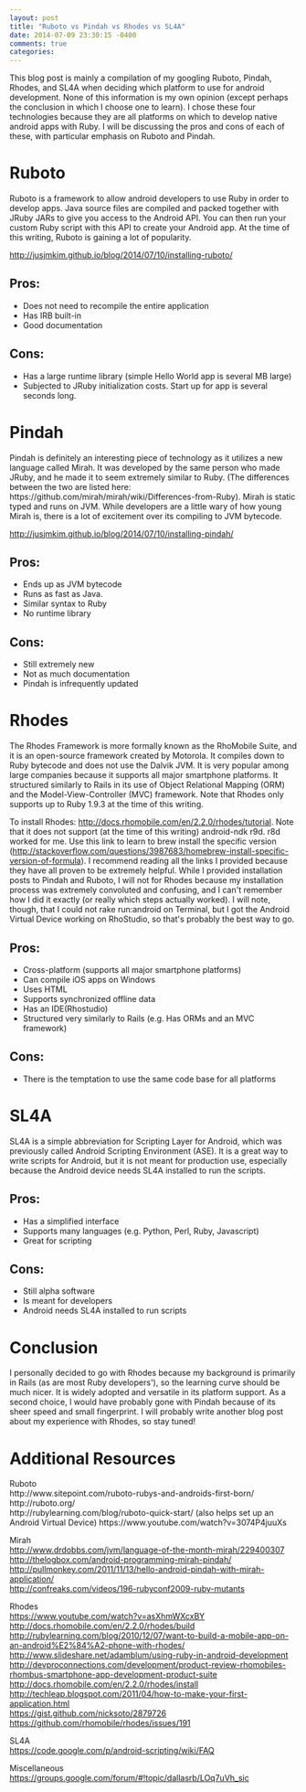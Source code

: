 ```yaml
---
layout: post
title: "Ruboto vs Pindah vs Rhodes vs SL4A"
date: 2014-07-09 23:30:15 -0400
comments: true
categories: 
---
```

This blog post is mainly a compilation of my googling Ruboto, Pindah, Rhodes, and SL4A when deciding which platform to use for android development. None of this information is my own opinion (except perhaps the conclusion in which I choose one to learn). I chose these four technologies because they are all platforms on which to develop native android apps with Ruby. I will be discussing the pros and cons of each of these, with particular emphasis on Ruboto and Pindah.

<h1>Ruboto</h1>
Ruboto is a framework to allow android developers to use Ruby in order to develop apps. Java source files are compiled and packed together with JRuby JARs to give you access to the Android API. You can then run your custom Ruby script with this API to create your Android app. At the time of this writing, Ruboto is gaining a lot of popularity.

http://jusjmkim.github.io/blog/2014/07/10/installing-ruboto/

<h2>Pros:</h2>
<ul>
  <li>Does not need to recompile the entire application</li>
  <li>Has IRB built-in</li>
  <li>Good documentation</li>
</ul>

<h2>Cons:</h2>
<ul>
  <li>Has a large runtime library (simple Hello World app is several MB large)</li>
  <li>Subjected to JRuby initialization costs. Start up for app is several seconds long.</li>
</ul>
<!-- more -->
<h1>Pindah</h1>
Pindah is definitely an interesting piece of technology as it utilizes a new language called Mirah. It was developed by the same person who made JRuby, and he made it to seem extremely similar to Ruby. (The differences between the two are listed here: https://github.com/mirah/mirah/wiki/Differences-from-Ruby). Mirah is static typed and runs on JVM. While developers are a little wary of how young Mirah is, there is a lot of excitement over its compiling to JVM bytecode.

http://jusjmkim.github.io/blog/2014/07/10/installing-pindah/

<h2>Pros:</h2>
<ul>
  <li>Ends up as JVM bytecode</li>
  <li>Runs as fast as Java.</li>
  <li>Similar syntax to Ruby</li>
  <li>No runtime library</li>
</ul>

<h2>Cons:</h2>
<ul>
  <li>Still extremely new</li>
  <li>Not as much documentation</li>
  <li>Pindah is infrequently updated</li>
</ul>

<h1>Rhodes</h1>
The Rhodes Framework is more formally known as the RhoMobile Suite, and it is an open-source framework created by Motorola. It compiles down to Ruby bytecode and does not use the Dalvik JVM. It is very popular among large companies because it supports all major smartphone platforms. It structured similarly to Rails in its use of Object Relational Mapping (ORM) and the Model-View-Controller (MVC) framework. Note that Rhodes only supports up to Ruby 1.9.3 at the time of this writing.

To install Rhodes: http://docs.rhomobile.com/en/2.2.0/rhodes/tutorial. Note that it does not support (at the time of this writing) android-ndk r9d. r8d worked for me. Use this link to learn to brew install the specific version (http://stackoverflow.com/questions/3987683/homebrew-install-specific-version-of-formula). I recommend reading all the links I provided because they have all proven to be extremely helpful. While I provided installation posts to Pindah and Ruboto, I will not for Rhodes because my installation process was extremely convoluted and confusing, and I can't remember how I did it exactly (or really which steps actually worked). I will note, though, that I could not rake run:android on Terminal, but I got the Android Virtual Device working on RhoStudio, so that's probably the best way to go.

<h2>Pros:</h2>
<ul>
  <li>Cross-platform (supports all major smartphone platforms)</li>
  <li>Can compile iOS apps on Windows</li>
  <li>Uses HTML</li>
  <li>Supports synchronized offline data</li>
  <li>Has an IDE(Rhostudio)</li>
  <li>Structured very similarly to Rails (e.g. Has ORMs and an MVC framework)</li>
</ul>

<h2>Cons:</h2>
<ul>
  <li>There is the temptation to use the same code base for all platforms</li>
</ul>

<h1>SL4A</h1>
SL4A is a simple abbreviation for Scripting Layer for Android, which was previously called Android Scripting Environment (ASE). It is a great way to write scripts for Android, but it is not meant for production use, especially because the Android device needs SL4A installed to run the scripts.

<h2>Pros:</h2>
<ul>
  <li>Has a simplified interface</li>
  <li>Supports many languages (e.g. Python, Perl, Ruby, Javascript)</li>
  <li>Great for scripting</li>
</ul>

<h2>Cons:</h2>
<ul>
  <li>Still alpha software</li>
  <li>Is meant for developers</li>
  <li>Android needs SL4A installed to run scripts</li>
</ul>

<h1>Conclusion</h1>

I personally decided to go with Rhodes because my background is primarily in Rails (as are most Ruby developers'), so the learning curve should be much nicer. It is widely adopted and versatile in its platform support. As a second choice, I would have probably gone with Pindah because of its sheer speed and small fingerprint. I will probably write another blog post about my experience with Rhodes, so stay tuned!

<h1>Additional Resources</h1>
Ruboto<br>
http://www.sitepoint.com/ruboto-rubys-and-androids-first-born/<br>
http://ruboto.org/<br>
http://rubylearning.com/blog/ruboto-quick-start/ (also helps set up an Android Virtual Device)
https://www.youtube.com/watch?v=3074P4juuXs<br>

Mirah<br>
http://www.drdobbs.com/jvm/language-of-the-month-mirah/229400307<br>
http://thelogbox.com/android-programming-mirah-pindah/<br>
http://pullmonkey.com/2011/11/13/hello-android-pindah-with-mirah-application/<br>
http://confreaks.com/videos/196-rubyconf2009-ruby-mutants<br>

Rhodes<br>
https://www.youtube.com/watch?v=asXhmWXcxBY<br>
http://docs.rhomobile.com/en/2.2.0/rhodes/build<br>
http://rubylearning.com/blog/2010/12/07/want-to-build-a-mobile-app-on-an-android%E2%84%A2-phone-with-rhodes/<br>
http://www.slideshare.net/adamblum/using-ruby-in-android-development<br>
http://devproconnections.com/development/product-review-rhomobiles-rhombus-smartphone-app-development-product-suite<br>
http://docs.rhomobile.com/en/2.2.0/rhodes/install<br>
http://techleap.blogspot.com/2011/04/how-to-make-your-first-application.html<br>
https://gist.github.com/nicksoto/2879726<br>
https://github.com/rhomobile/rhodes/issues/191<br>

SL4A<br>
https://code.google.com/p/android-scripting/wiki/FAQ<br>

Miscellaneous<br>
https://groups.google.com/forum/#!topic/dallasrb/LOq7uVh_sic


